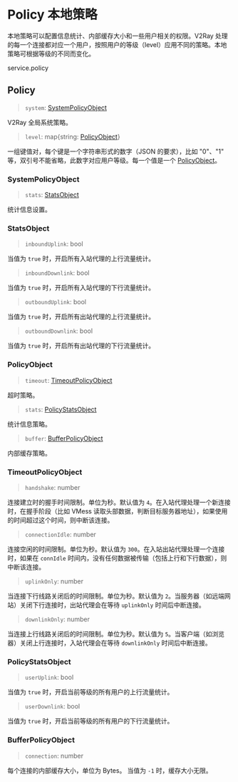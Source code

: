 # Policy 本地策略

本地策略可以配置信息统计、内部缓存大小和一些用户相关的权限。V2Ray 处理的每一个连接都对应一个用户，按照用户的等级（level）应用不同的策略。本地策略可根据等级的不同而变化。

service.policy

## Policy

> `system`: [SystemPolicyObject](#SystemPolicyObject)

V2Ray 全局系统策略。

> `level`: map{string: [PolicyObject](#PolicyObject)}

一组键值对，每个键是一个字符串形式的数字（JSON 的要求），比如 "0"、"1" 等，双引号不能省略，此数字对应用户等级。每一个值是一个 [PolicyObject](#PolicyObject)。

### SystemPolicyObject

> `stats`: [StatsObject](#StatsObject)

统计信息设置。

### StatsObject

> `inboundUplink`: bool

当值为 `true` 时，开启所有入站代理的上行流量统计。

> `inboundDownlink`: bool

当值为 `true` 时，开启所有入站代理的下行流量统计。

> `outboundUplink`: bool

当值为 `true` 时，开启所有出站代理的上行流量统计。

> `outboundDownlink`: bool

当值为 `true` 时，开启所有出站代理的下行流量统计。


### PolicyObject

> `timeout`: [TimeoutPolicyObject](#TimeoutPolicyObject)

超时策略。

> `stats`: [PolicyStatsObject](#PolicyStatsObject)

统计信息策略。

> `buffer`: [BufferPolicyObject](#BufferPolicyObject)

内部缓存策略。

### TimeoutPolicyObject

> `handshake`: number

连接建立时的握手时间限制。单位为秒。默认值为 `4`。在入站代理处理一个新连接时，在握手阶段（比如 VMess 读取头部数据，判断目标服务器地址），如果使用的时间超过这个时间，则中断该连接。

> `connectionIdle`: number

连接空闲的时间限制。单位为秒。默认值为 `300`。在入站出站代理处理一个连接时，如果在 `connIdle` 时间内，没有任何数据被传输（包括上行和下行数据），则中断该连接。

> `uplinkOnly`: number

当连接下行线路关闭后的时间限制。单位为秒。默认值为 `2`。当服务器（如远端网站）关闭下行连接时，出站代理会在等待 `uplinkOnly` 时间后中断连接。

> `downlinkOnly`: number

当连接上行线路关闭后的时间限制。单位为秒。默认值为 `5`。当客户端（如浏览器）关闭上行连接时，入站代理会在等待 `downlinkOnly` 时间后中断连接。

### PolicyStatsObject

> `userUplink`: bool

当值为 `true` 时，开启当前等级的所有用户的上行流量统计。

> `userDownlink`: bool

当值为 `true` 时，开启当前等级的所有用户的下行流量统计。

### BufferPolicyObject

> `connection`: number

每个连接的内部缓存大小，单位为 Bytes。 当值为 `-1` 时，缓存大小无限。
